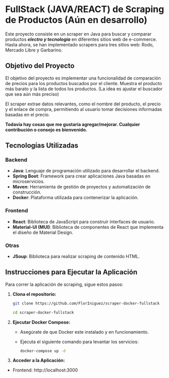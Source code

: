 # FullStack (JAVA/REACT) de Scraping de Productos (Aún en desarrollo)

Este proyecto consiste en un scraper en Java para buscar y comparar productos ***electro y tecnologia*** en diferentes sitios web de e-commerce. Hasta ahora, se han implementado scrapers para tres sitios web: Rodo, Mercado Libre y Garbarino.

## Objetivo del Proyecto

El objetivo del proyecto es implementar una funcionalidad de comparación de precios para los productos buscados por el cliente. Muestra el producto más barato y la lista de todos los productos.
(La idea es ajustar el buscador que sea aún más preciso)

El scraper extrae datos relevantes, como el nombre del producto, el precio y el enlace de compra, permitiendo al usuario tomar decisiones informadas basadas en el precio.

**Todavía hay cosas que me gustaría agregar/mejorar. Cualquier contribución o consejo es bienvenido.**


## Tecnologías Utilizadas

### Backend
- **Java**: Lenguaje de programación utilizado para desarrollar el backend.
- **Spring Boot**: Framework para crear aplicaciones Java basadas en microservicios.
- **Maven**: Herramienta de gestión de proyectos y automatización de construcción.
- **Docker**: Plataforma utilizada para contenerizar la aplicación.

### Frontend
- **React**: Biblioteca de JavaScript para construir interfaces de usuario.
- **Material-UI (MUI)**: Biblioteca de componentes de React que implementa el diseño de Material Design.

### Otras
- **JSoup**: Biblioteca para realizar scraping de contenido HTML.



## Instrucciones para Ejecutar la Aplicación

Para correr la aplicación de scraping, sigue estos pasos:


1. **Clona el repositorio:**
 
   ```bash
   git clone https://github.com/FlorIniguez/scraper-docker-fullstack
   
   cd scraper-docker-fullstack

2. **Ejecutar Docker Compose:**
   - Asegúrate de que Docker este instalado y en funcionamiento.
   - Ejecuta el siguiente comando para levantar los servicios:

      ```bash
      docker-compose up -d
      
4. **Acceder a la Aplicación:**
- Frontend: http://localhost:3000


